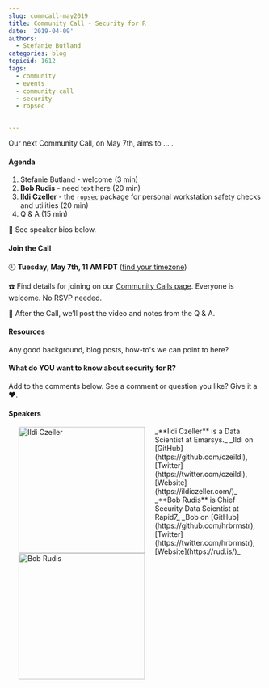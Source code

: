 ```yaml
---
slug: commcall-may2019
title: Community Call - Security for R
date: '2019-04-09'
authors:
  - Stefanie Butland
categories: blog
topicid: 1612
tags:
  - community
  - events
  - community call
  - security
  - ropsec


---
```

Our next Community Call, on May 7th, aims to ... .

#### Agenda

1. Stefanie Butland - welcome (3 min)
1. **Bob Rudis** - need text here (20 min)
1. **Ildi Czeller** - the [`ropsec`](https://github.com/ropensci/taxize) package for personal workstation safety checks and utilities (20 min)
1. Q & A (15 min)

🎤 See speaker bios below.  

#### Join the Call

🕘 **Tuesday, May 7th, 11 AM PDT** ([find your timezone](https://www.timeanddate.com/worldclock/fixedtime.html?iso=20190507T11&p1=791&ah=1&msg=security-for-r))

☎️ Find details for joining on our [Community Calls page](https://ropensci.org/commcalls). Everyone is welcome. No RSVP needed.

🎥 After the Call, we’ll post the video and notes from the Q & A.

#### Resources

Any good background, blog posts, how-to's we can point to here?


#### What do YOU want to know about security for R?

Add to the comments below. See a comment or question you like? Give it a ❤️.

#### Speakers

<img src="/img/blog-images/2019-04-09-commcall-may2019/ildi-czeller.jpg" alt="Ildi Czeller" style="margin: 0px 20px; width: 250px;" align="left">
_**Ildi Czeller** is a Data Scientist at Emarsys._  
_Ildi on [GitHub](https://github.com/czeildi), [Twitter](https://twitter.com/czeildi), [Website](https://ildiczeller.com/)_  

<img src="/img/blog-images/2019-04-09-commcall-may2019/bob-rudis.png" alt="Bob Rudis" style="margin: 0px 20px; width: 250px;" align="left">
_**Bob Rudis** is Chief Security Data Scientist at Rapid7_  
_Bob on [GitHub](https://github.com/hrbrmstr), [Twitter](https://twitter.com/hrbrmstr), [Website](https://rud.is/)_  
